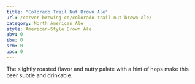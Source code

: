 ```yaml
---
title: "Colorado Trail Nut Brown Ale"
url: /carver-brewing-co/colorado-trail-nut-brown-ale/
category: North American Ale
style: American-Style Brown Ale
abv: 0
ibu: 0
srm: 0
upc: 0
---
```

The slightly roasted flavor and nutty palate with a hint of hops make this beer subtle and drinkable.
